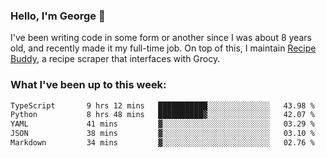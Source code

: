 ### Hello, I'm George 👋

I've been writing code in some form or another since I was about 8 years old, and recently made it my full-time job. On top of this, I maintain [Recipe Buddy](https://github.com/georgegebbett/recipe-buddy), a recipe scraper that interfaces with Grocy.  

<!--
**georgegebbett/georgegebbett** is a ✨ _special_ ✨ repository because its `README.md` (this file) appears on your GitHub profile.

Here are some ideas to get you started:

- 🔭 I’m currently working on ...
- 🌱 I’m currently learning ...
- 👯 I’m looking to collaborate on ...
- 🤔 I’m looking for help with ...
- 💬 Ask me about ...
- 📫 How to reach me: ...
- 😄 Pronouns: ...
- ⚡ Fun fact: ...
-->

### What I've been up to this week:
<!--START_SECTION:waka-->

```txt
TypeScript       9 hrs 12 mins   ███████████░░░░░░░░░░░░░░   43.98 %
Python           8 hrs 48 mins   ██████████▓░░░░░░░░░░░░░░   42.07 %
YAML             41 mins         ▓░░░░░░░░░░░░░░░░░░░░░░░░   03.29 %
JSON             38 mins         ▓░░░░░░░░░░░░░░░░░░░░░░░░   03.10 %
Markdown         34 mins         ▓░░░░░░░░░░░░░░░░░░░░░░░░   02.76 %
```

<!--END_SECTION:waka-->
